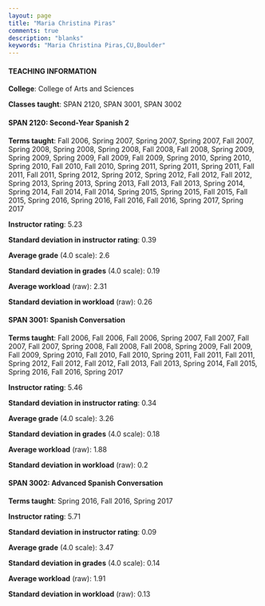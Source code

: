 ```yaml
---
layout: page
title: "Maria Christina Piras" 
comments: true
description: "blanks"
keywords: "Maria Christina Piras,CU,Boulder"
---
```

<head>
<script src="https://ajax.googleapis.com/ajax/libs/jquery/2.1.3/jquery.min.js"></script>
<script src="https://dl.dropboxusercontent.com/s/pc42nxpaw1ea4o9/highcharts.js?dl=0"></script>
<!-- <script src="../assets/js/highcharts.js"></script> -->
<style type="text/css">@font-face {
	font-family: "Bebas Neue";
	src: url(https://www.filehosting.org/file/details/544349/BebasNeue Regular.otf) format("opentype");
	}
	h1.Bebas { 
		font-family: "Bebas Neue", Verdana, Tahoma;
	}
</style>
</head>
	   
#### TEACHING INFORMATION

**College**: College of Arts and Sciences

**Classes taught**: SPAN 2120, SPAN 3001, SPAN 3002

#### SPAN 2120: Second-Year Spanish 2

**Terms taught**: Fall 2006, Spring 2007, Spring 2007, Spring 2007, Fall 2007, Spring 2008, Spring 2008, Spring 2008, Fall 2008, Fall 2008, Spring 2009, Spring 2009, Spring 2009, Fall 2009, Fall 2009, Spring 2010, Spring 2010, Spring 2010, Fall 2010, Fall 2010, Spring 2011, Spring 2011, Spring 2011, Fall 2011, Fall 2011, Spring 2012, Spring 2012, Spring 2012, Fall 2012, Fall 2012, Spring 2013, Spring 2013, Spring 2013, Fall 2013, Fall 2013, Spring 2014, Spring 2014, Fall 2014, Fall 2014, Spring 2015, Spring 2015, Fall 2015, Fall 2015, Spring 2016, Spring 2016, Fall 2016, Fall 2016, Spring 2017, Spring 2017

**Instructor rating**: 5.23

**Standard deviation in instructor rating**: 0.39

**Average grade** (4.0 scale): 2.6

**Standard deviation in grades** (4.0 scale): 0.19

**Average workload** (raw): 2.31

**Standard deviation in workload** (raw): 0.26

#### SPAN 3001: Spanish Conversation

**Terms taught**: Fall 2006, Fall 2006, Fall 2006, Spring 2007, Fall 2007, Fall 2007, Fall 2007, Spring 2008, Fall 2008, Fall 2008, Spring 2009, Fall 2009, Fall 2009, Spring 2010, Fall 2010, Fall 2010, Spring 2011, Fall 2011, Fall 2011, Spring 2012, Fall 2012, Fall 2012, Fall 2013, Fall 2013, Spring 2014, Fall 2015, Spring 2016, Fall 2016, Spring 2017

**Instructor rating**: 5.46

**Standard deviation in instructor rating**: 0.34

**Average grade** (4.0 scale): 3.26

**Standard deviation in grades** (4.0 scale): 0.18

**Average workload** (raw): 1.88

**Standard deviation in workload** (raw): 0.2

#### SPAN 3002: Advanced Spanish Conversation

**Terms taught**: Spring 2016, Fall 2016, Spring 2017

**Instructor rating**: 5.71

**Standard deviation in instructor rating**: 0.09

**Average grade** (4.0 scale): 3.47

**Standard deviation in grades** (4.0 scale): 0.14

**Average workload** (raw): 1.91

**Standard deviation in workload** (raw): 0.13


